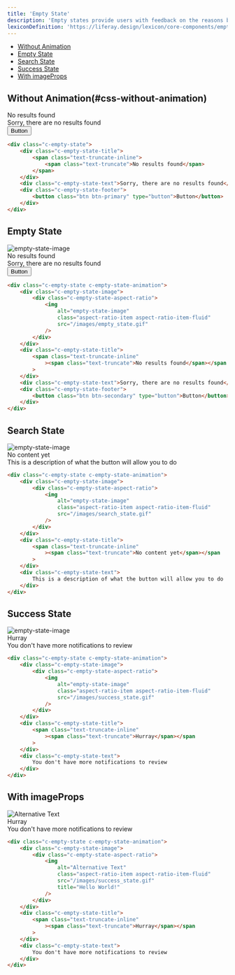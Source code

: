 ```yaml
---
title: 'Empty State'
description: 'Empty states provide users with feedback on the reasons behind the empty state and what they can do to move out of the empty state.'
lexiconDefinition: 'https://liferay.design/lexicon/core-components/empty-states/'
---
```


<div class="nav-toc-absolute">
<div class="nav-toc">

-   [Without Animation](#css-without-animation)
-   [Empty State](#empty-state)
-   [Search State](#search-state)
-   [Success State](#success-state)
-   [With imageProps](#with-imageprops)

</div>
</div>

## Without Animation(#css-without-animation)

<div class="sheet-example">
	<div class="c-empty-state">
		<div class="c-empty-state-title">
			<span class="text-truncate-inline">
				<span class="text-truncate">No results found</span>
			</span>
		</div>
		<div class="c-empty-state-text">Sorry, there are no results found</div>
		<div class="c-empty-state-footer">
			<button class="btn btn-primary" type="button">Button</button>
		</div>
	</div>
</div>

```html
<div class="c-empty-state">
	<div class="c-empty-state-title">
		<span class="text-truncate-inline">
			<span class="text-truncate">No results found</span>
		</span>
	</div>
	<div class="c-empty-state-text">Sorry, there are no results found</div>
	<div class="c-empty-state-footer">
		<button class="btn btn-primary" type="button">Button</button>
	</div>
</div>
```

## Empty State

<div class="sheet-example">
	<div class="c-empty-state c-empty-state-animation">
		<div class="c-empty-state-image">
			<div class="c-empty-state-aspect-ratio">
				<img
					alt="empty-state-image"
					class="aspect-ratio-item aspect-ratio-item-fluid"
					src="/images/empty_state.gif"
				/>
			</div>
		</div>
		<div class="c-empty-state-title">
			<span class="text-truncate-inline"
				><span class="text-truncate">No results found</span></span
			>
		</div>
		<div class="c-empty-state-text">Sorry, there are no results found</div>
		<div class="c-empty-state-footer">
			<button class="btn btn-secondary" type="button">Button</button>
		</div>
	</div>
</div>

```html
<div class="c-empty-state c-empty-state-animation">
	<div class="c-empty-state-image">
		<div class="c-empty-state-aspect-ratio">
			<img
				alt="empty-state-image"
				class="aspect-ratio-item aspect-ratio-item-fluid"
				src="/images/empty_state.gif"
			/>
		</div>
	</div>
	<div class="c-empty-state-title">
		<span class="text-truncate-inline"
			><span class="text-truncate">No results found</span></span
		>
	</div>
	<div class="c-empty-state-text">Sorry, there are no results found</div>
	<div class="c-empty-state-footer">
		<button class="btn btn-secondary" type="button">Button</button>
	</div>
</div>
```

## Search State

<div class="sheet-example">
	<div class="c-empty-state c-empty-state-animation">
		<div class="c-empty-state-image">
			<div class="c-empty-state-aspect-ratio">
				<img
					alt="empty-state-image"
					class="aspect-ratio-item aspect-ratio-item-fluid"
					src="/images/search_state.gif"
				/>
			</div>
		</div>
		<div class="c-empty-state-title">
			<span class="text-truncate-inline"
				><span class="text-truncate">No content yet</span></span
			>
		</div>
		<div class="c-empty-state-text">
			This is a description of what the button will allow you to do
		</div>
	</div>
</div>

```html
<div class="c-empty-state c-empty-state-animation">
	<div class="c-empty-state-image">
		<div class="c-empty-state-aspect-ratio">
			<img
				alt="empty-state-image"
				class="aspect-ratio-item aspect-ratio-item-fluid"
				src="/images/search_state.gif"
			/>
		</div>
	</div>
	<div class="c-empty-state-title">
		<span class="text-truncate-inline"
			><span class="text-truncate">No content yet</span></span
		>
	</div>
	<div class="c-empty-state-text">
		This is a description of what the button will allow you to do
	</div>
</div>
```

## Success State

<div class="sheet-example">
	<div class="c-empty-state c-empty-state-animation">
		<div class="c-empty-state-image">
			<div class="c-empty-state-aspect-ratio">
				<img
					alt="empty-state-image"
					class="aspect-ratio-item aspect-ratio-item-fluid"
					src="/images/success_state.gif"
				/>
			</div>
		</div>
		<div class="c-empty-state-title">
			<span class="text-truncate-inline"
				><span class="text-truncate">Hurray</span></span
			>
		</div>
		<div class="c-empty-state-text">
			You don't have more notifications to review
		</div>
	</div>
</div>

```html
<div class="c-empty-state c-empty-state-animation">
	<div class="c-empty-state-image">
		<div class="c-empty-state-aspect-ratio">
			<img
				alt="empty-state-image"
				class="aspect-ratio-item aspect-ratio-item-fluid"
				src="/images/success_state.gif"
			/>
		</div>
	</div>
	<div class="c-empty-state-title">
		<span class="text-truncate-inline"
			><span class="text-truncate">Hurray</span></span
		>
	</div>
	<div class="c-empty-state-text">
		You don't have more notifications to review
	</div>
</div>
```

## With imageProps

<div class="sheet-example">
	<div class="c-empty-state c-empty-state-animation">
		<div class="c-empty-state-image">
			<div class="c-empty-state-aspect-ratio">
				<img
					alt="Alternative Text"
					class="aspect-ratio-item aspect-ratio-item-fluid"
					src="/images/success_state.gif"
					title="Hello World!"
				/>
			</div>
		</div>
		<div class="c-empty-state-title">
			<span class="text-truncate-inline"
				><span class="text-truncate">Hurray</span></span
			>
		</div>
		<div class="c-empty-state-text">
			You don't have more notifications to review
		</div>
	</div>
</div>

```html
<div class="c-empty-state c-empty-state-animation">
	<div class="c-empty-state-image">
		<div class="c-empty-state-aspect-ratio">
			<img
				alt="Alternative Text"
				class="aspect-ratio-item aspect-ratio-item-fluid"
				src="/images/success_state.gif"
				title="Hello World!"
			/>
		</div>
	</div>
	<div class="c-empty-state-title">
		<span class="text-truncate-inline"
			><span class="text-truncate">Hurray</span></span
		>
	</div>
	<div class="c-empty-state-text">
		You don't have more notifications to review
	</div>
</div>
```
